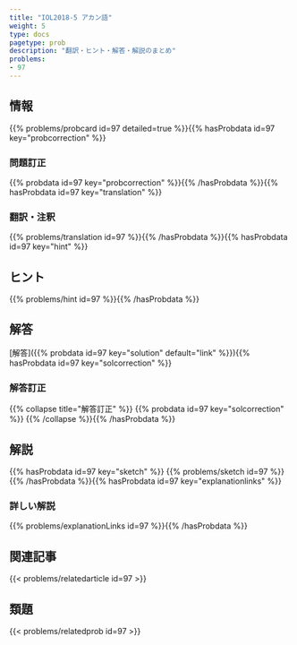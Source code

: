 ```yaml
---
title: "IOL2018-5 アカン語"
weight: 5
type: docs
pagetype: prob
description: "翻訳・ヒント・解答・解説のまとめ"
problems: 
- 97
---
```


## 情報

{{% problems/probcard id=97 detailed=true %}}{{% hasProbdata id=97 key="probcorrection" %}}

### 問題訂正

{{% probdata id=97 key="probcorrection" %}}{{% /hasProbdata %}}{{% hasProbdata id=97 key="translation" %}}

### 翻訳・注釈

{{% problems/translation id=97 %}}{{% /hasProbdata %}}{{% hasProbdata id=97 key="hint" %}}

## ヒント

{{% problems/hint id=97 %}}{{% /hasProbdata %}}

## 解答

[解答]({{% probdata id=97 key="solution" default="link" %}}){{% hasProbdata id=97 key="solcorrection" %}}

### 解答訂正

{{% collapse title="解答訂正" %}}
{{% probdata id=97 key="solcorrection" %}}
{{% /collapse %}}{{% /hasProbdata %}}

## 解説

{{% hasProbdata id=97 key="sketch" %}}
{{% problems/sketch id=97 %}}
{{% /hasProbdata %}}{{% hasProbdata id=97 key="explanationlinks" %}}

### 詳しい解説

{{% problems/explanationLinks id=97 %}}{{% /hasProbdata %}}

## 関連記事

{{< problems/relatedarticle id=97 >}}

## 類題

{{< problems/relatedprob id=97 >}}
